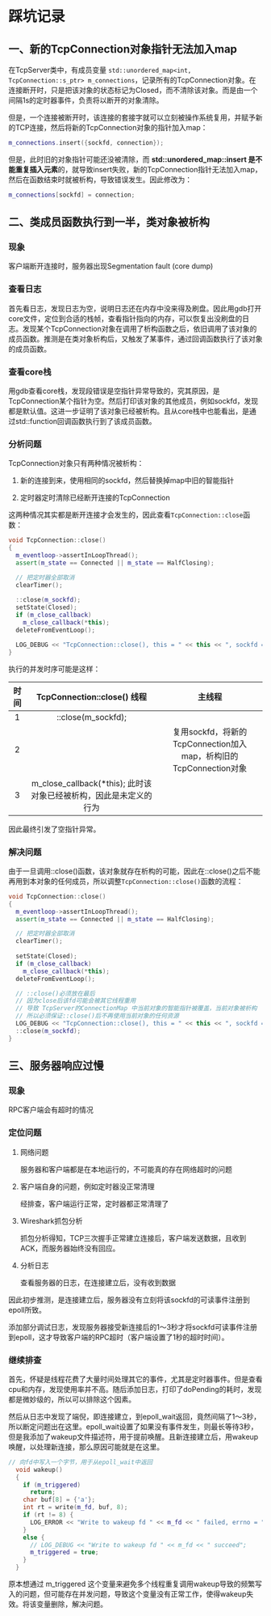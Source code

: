 # 踩坑记录

## 一、新的TcpConnection对象指针无法加入map

在TcpServer类中，有成员变量 `std::unordered_map<int, TcpConnection::s_ptr> m_connections`，记录所有的TcpConnection对象。在连接断开时，只是把该对象的状态标记为Closed，而不清除该对象。而是由一个间隔1s的定时器事件，负责将以断开的对象清除。

但是，一个连接被断开时，该连接的套接字就可以立刻被操作系统复用，并赋予新的TCP连接，然后将新的TcpConnection对象的指针加入map：

```c++
m_connections.insert({sockfd, connection});
```

但是，此时旧的对象指针可能还没被清除，而 **std::unordered_map::insert 是不能重复插入元素**的，就导致insert失败，新的TcpConnection指针无法加入map，然后在函数结束时就被析构，导致错误发生。因此修改为：

```c++
m_connections[sockfd] = connection;
```



## 二、类成员函数执行到一半，类对象被析构

### 现象

客户端断开连接时，服务器出现Segmentation fault (core dump)

### 查看日志

首先看日志，发现日志为空，说明日志还在内存中没来得及刷盘。因此用gdb打开core文件，定位到合适的栈帧，查看指针指向的内存，可以恢复出没刷盘的日志。发现某个TcpConnection对象在调用了析构函数之后，依旧调用了该对象的成员函数。推测是在类对象析构后，又触发了某事件，通过回调函数执行了该对象的成员函数。

### 查看core栈

用gdb查看core栈，发现段错误是空指针异常导致的，究其原因，是TcpConnection某个指针为空。然后打印该对象的其他成员，例如sockfd，发现都是默认值。这进一步证明了该对象已经被析构。且从core栈中也能看出，是通过std::function回调函数执行到了该成员函数。

### 分析问题

TcpConnection对象只有两种情况被析构：

1. 新的连接到来，使用相同的sockfd，然后替换掉map中旧的智能指针

2. 定时器定时清除已经断开连接的TcpConnection

这两种情况其实都是断开连接才会发生的，因此查看`TcpConnection::close`函数：

```c++
void TcpConnection::close()
{
  m_eventloop->assertInLoopThread();
  assert(m_state == Connected || m_state == HalfClosing);

  // 把定时器全部取消
  clearTimer();
  
  ::close(m_sockfd);
  setState(Closed);
  if (m_close_callback)
    m_close_callback(*this);
  deleteFromEventLoop();

  LOG_DEBUG << "TcpConnection::close(), this = " << this << ", sockfd = " << m_sockfd;
}
```

执行的并发时序可能是这样：

| 时间 |                 TcpConnection::close() 线程                  |                            主线程                            |
| :--: | :----------------------------------------------------------: | :----------------------------------------------------------: |
|  1   |                      ::close(m_sockfd);                      |                                                              |
|  2   |                                                              | 复用sockfd，将新的TcpConnection加入map，析构旧的TcpConnection对象 |
|  3   | m_close_callback(*this);  此时该对象已经被析构，因此是未定义的行为 |                                                              |

因此最终引发了空指针异常。

### 解决问题

由于一旦调用::close()函数，该对象就存在析构的可能，因此在::close()之后不能再用到本对象的任何成员，所以调整`TcpConnection::close()`函数的流程：

```c++
void TcpConnection::close()
{
  m_eventloop->assertInLoopThread();
  assert(m_state == Connected || m_state == HalfClosing);

  // 把定时器全部取消
  clearTimer();
  
  setState(Closed);
  if (m_close_callback)
    m_close_callback(*this);
  deleteFromEventLoop();

  // ::close()必须放在最后
  // 因为close后该fd可能会被其它线程重用
  // 导致 TcpServer的ConnectionMap 中当前对象的智能指针被覆盖，当前对象被析构
  // 所以必须保证::close()后不再使用当前对象的任何资源
  LOG_DEBUG << "TcpConnection::close(), this = " << this << ", sockfd = " << m_sockfd;
  ::close(m_sockfd);
}
```



## 三、服务器响应过慢

### 现象

RPC客户端会有超时的情况

### 定位问题

1. 网络问题

   服务器和客户端都是在本地运行的，不可能真的存在网络超时的问题

2. 客户端自身的问题，例如定时器没正常清理

   经排查，客户端运行正常，定时器都正常清理了

3. Wireshark抓包分析

   抓包分析得知，TCP三次握手正常建立连接后，客户端发送数据，且收到ACK，而服务器始终没有回应。

4. 分析日志

   查看服务器的日志，在连接建立后，没有收到数据

因此初步推测，是连接建立后，服务器没有立刻将该sockfd的可读事件注册到epoll所致。

添加部分调试日志，发现服务器接受新连接后的1～3秒才将sockfd可读事件注册到epoll，这才导致客户端的RPC超时（客户端设置了1秒的超时时间）。

### 继续排查

首先，怀疑是线程花费了大量时间处理其它的事件，尤其是定时器事件。但是查看cpu和内存，发现使用率并不高。随后添加日志，打印了doPending的耗时，发现都是微妙级的，所以可以排除这个因素。

然后从日志中发现了端倪，即连接建立，到epoll_wait返回，竟然间隔了1～3秒，所以断定问题出在这里。epoll_wait设置了如果没有事件发生，则最长等待3秒，但是我添加了wakeup文件描述符，用于提前唤醒。且新连接建立后，用wakeup唤醒，以处理新连接，那么原因可能就是在这里。

```c++
// 向fd中写入一个字节，用于从epoll_wait中返回
  void wakeup()
  {
    if (m_triggered)
      return;
    char buf[8] = {'a'};
    int rt = write(m_fd, buf, 8);
    if (rt != 8) {
      LOG_ERROR << "Write to wakeup fd " << m_fd << " failed, errno = " << errno;
    }
    else {
      // LOG_DEBUG << "Write to wakeup fd " << m_fd << " succeed";
      m_triggered = true;
    }
  }
```

原本想通过 m_triggered 这个变量来避免多个线程重复调用wakeup导致的频繁写入的问题，但可能存在并发问题，导致这个变量没有正常工作，使得wakeup失效。将该变量删除，解决问题。